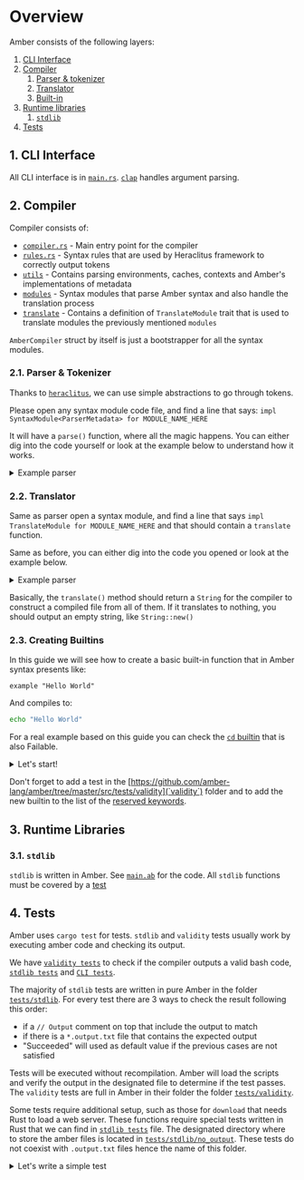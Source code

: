 # Overview

Amber consists of the following layers:

1. [CLI Interface](#1-cli-interface)
2. [Compiler](#2-compiler)
   1. [Parser & tokenizer](#21-parser--tokenizer)
   2. [Translator](#22-translator)
   3. [Built-in](#23-built-in-creation)
3. [Runtime libraries](#3-runtime-libraries)
   1. [`stdlib`](#31-stdlib)
4. [Tests](#4-tests)

## 1. CLI Interface

All CLI interface is in [`main.rs`](src/main.rs). [`clap`](https://crates.io/crates/clap) handles argument parsing.

## 2. Compiler

Compiler consists of:
- [`compiler.rs`](src/compiler.rs) - Main entry point for the compiler
- [`rules.rs`](src/rules.rs) - Syntax rules that are used by Heraclitus framework to correctly output tokens
- [`utils`](src/utils.rs) - Contains parsing environments, caches, contexts and Amber's implementations of metadata
- [`modules`](src/modules) - Syntax modules that parse Amber syntax and also handle the translation process
- [`translate`](src/translate) - Contains a definition of `TranslateModule` trait that is used to translate modules the previously mentioned `modules`

`AmberCompiler` struct by itself is just a bootstrapper for all the syntax modules.

### 2.1. Parser & Tokenizer

Thanks to [`heraclitus`](https://github.com/amber-lang/Heraclitus), we can use simple abstractions to go through tokens.

Please open any syntax module code file, and find a line that says: `impl SyntaxModule<ParserMetadata> for MODULE_NAME_HERE`

It will have a `parse()` function, where all the magic happens. You can either dig into the code yourself or look at the example below to understand how it works.

<details>
<summary>Example parser</summary>

**Important: this is pseudo code. Its purpose is to demonstrate how it should look like.**

```rs
// This code parses the following: `1 + 2`
fn parse(meta: &mut ParserMetadata) -> SyntaxResult {
    let digit_1 = meta.get_current_token();     // gets the text (as an Option)
    token(meta, "+")?;                          // matches that there is a "+" and skips it
    let digit_2 = meta.get_current_token();

    self.digit_1 = digit_1.unwrap();
    self.digit_2 = digit_2.unwrap();

    Ok(())
}
```
</details>

### 2.2. Translator

Same as parser open a syntax module, and find a line that says `impl TranslateModule for MODULE_NAME_HERE` and that should contain a `translate` function.

Same as before, you can either dig into the code you opened or look at the example below.

<details>
<summary>Example parser</summary>

**Important: this is pseudo code. Its purpose is to demonstrate how it should look like.**

```rs
// This will translate `1 + 2` into `(( 1 + 2 ))`
fn translate() -> String {

    // self.digit_1 and self.digit_2 is set earlier by the parser
    format!("(( {} + {} ))", self.digit_1, self.digit_2)
}
```
</details>

Basically, the `translate()` method should return a `String` for the compiler to construct a compiled file from all of them. If it translates to nothing, you should output an empty string, like `String::new()`

### 2.3. Creating Builtins

In this guide we will see how to create a basic built-in function that in Amber syntax presents like:

```ab
example "Hello World"
```

And compiles to:

```sh
echo "Hello World"
```

For a real example based on this guide you can check the [`cd` builtin](https://github.com/amber-lang/amber/blob/master/src/modules/builtin/cd.rs) that is also Failable.

<details>
<summary>Let's start!</summary>

Create a `src/modules/builtin/builtin.rs` file with the following content:


```rs
// This is the prelude that imports all necessary stuff of Heraclitus framework for parsing the syntax
use heraclitus_compiler::prelude::*;
// Expression module that can parse expressions
use crate::modules::expression::expr::Expr;
// Expression module to define if the builtin is failable
// use crate::modules::condition::failed::Failed;
// Translate module is not included in Heraclitus prelude as it's leaving the backend up to developer
use crate::translate::module::TranslateModule;
// Metadata is the object that is carried when iterating over syntax tree.
// - `ParserMetadata` - it carries the necessary information about the current parsing context such as variables and functions that were declared up to this point, warning messages aggregated up to this point, information whether this syntax is declared in a loop, function, main block, trust scope etc.
// `TranslateMetadata` - it carries the necessary information for translation such as wether we are in a silent scope, in an eval context or what indentation should be used.
use crate::utils::{ParserMetadata, TranslateMetadata};
// Documentation module tells compiler what markdown content should it generate for this syntax module. This is irrelevent to our simple module so we will just return empty string.
use crate::docs::module::DocumentationModule;

// This is a declaration of your built-in. Set the name accordingly.
#[derive(Debug, Clone)]
pub struct Example {
    // This particular built-in contains a single expression
    value: Expr,
    // failed: Failed // You need this if you want that is failable
}

// This is an implementation of a trait that creates a parser for this module
impl SyntaxModule<ParserMetadata> for Echo {
    // Here you can define the name of this built-in that will displayed when debugging the parser
    syntax_name!("Example");

    // This function should always contain the default state of this syntax module
    fn new() -> Self {
        Echo {
            value: Expr::new()
            // failed: Failed::new() // You need this if you want that is failable
        }
    }

    // This is a function that will parse this syntax module "Built-in". It returns SyntaxResult which is a `Result<(), Failure>` where the `Failure` is an Heraclitus primitive that returns an error. It can be either:
    - `Quiet` - which means that this is not the right syntax module to parse
    - `Loud` - which means that this is the correct syntax module but there is some critical error in the code that halts the entire compilation process
    fn parse(&mut self, meta: &mut ParserMetadata) -> SyntaxResult {
        // `token` parses a token `builtin` which is basically a command name for our built-in.
        // If we add `?` in the end of the heraclitus provided function - this function will return a quiet error.
        // Set the name accordingly.
        token(meta, "example")?;
        // `syntax` parses the `Expr` expression syntax module
        syntax(meta, &mut self.value)?;
        // syntax(meta, &mut self.failed)?; // You need this if you want that is failable
        // This terminates parsing process with success exit code
        Ok(())
    }
}

// Here we implement the translator for the syntax module. Here we return valid Bash or sh code. Set the name accordingly.
impl TranslateModule for Example {
    // Here we define the valid translate function. The String returns the current line.
    fn translate(&self, meta: &mut TranslateMetadata) -> String {
        // Here we run the translate function on the syntax module `Expr`
        let value = self.value.translate(meta);
        // Here we return the Bash code
        format!("echo {}", value)
    }
}

// Here we implement what should documentation generation render (in markdown format) when encounters this syntax module. Since this is just a simple built-in that does not need to be documented, we simply return an empty String.
impl DocumentationModule for Expr {
    fn document(&self, _meta: &ParserMetadata) -> String {
        String::new()
    }
}
```

Now let's import it in the main module for built-ins `src/modules/builtin/mod.rs`

```rs
pub mod echo;
pub mod nameof;
// ...
pub mod builtin;
```

Now we have to integrate this syntax module with either statement `Stmt` or expression `Expr`. Since this is a statement module, we'll add it to the list of statement syntax modules. Let's modify `src/modules/statement/stmt.rs`:

```rs
// Let's import it first
use crate::modules::builtin::builtin::Example;

// Let's add it to the statement type enum
pub enum StatementType {
    // ...
    Example(Example)
}

// Now, let's add it to the list of statement syntax modules, arranged in the order of parsing precedence:
impl Statement {
    handle_types!(StatementType, [
        // ...
        Example,
        // ...
    }

    // ...
}
```
</details>

Don't forget to add a test in the [https://github.com/amber-lang/amber/tree/master/src/tests/validity](`validity`) folder and to add the new builtin to the list of the [reserved keywords](https://github.com/amber-lang/amber/blob/master/src/modules/variable/mod.rs#L16).

## 3. Runtime Libraries

### 3.1. `stdlib`

`stdlib` is written in Amber. See [`main.ab`](src/std/main) for the code. All `stdlib` functions must be covered by a [test](#4-tests)

## 4. Tests

Amber uses `cargo test` for tests. `stdlib` and `validity` tests usually work by executing amber code and checking its output.

We have [`validity tests`](src/tests/validity.rs) to check if the compiler outputs a valid bash code, [`stdlib tests`](src/tests/stdlib.rs) and [`CLI tests`](src/tests/cli.rs).

The majority of `stdlib` tests are written in pure Amber in the folder [`tests/stdlib`](src/tests/stdlib).
For every test there are 3 ways to check the result following this order:

* if a `// Output` comment on top that include the output to match
* if there is a `*.output.txt` file that contains the expected output
* "Succeeded" will used as default value if the previous cases are not satisfied

Tests will be executed without recompilation. Amber will load the scripts and verify the output in the designated file to determine if the test passes.
The `validity` tests are full in Amber in their folder the folder [`tests/validity`](src/tests/validity).

Some tests require additional setup, such as those for `download` that needs Rust to load a web server. These functions require special tests written in Rust that we can find in [`stdlib tests`](src/tests/stdlib.rs) file. The designated directory where to store the amber files is located in [`tests/stdlib/no_output`](src/tests/stdlib/no_output). These tests do not coexist with `.output.txt` files hence the name of this folder.

<details>
<summary>Let's write a simple test</summary>

```rs
#[test]
fn prints_hi() {
    let code = "
        echo \"hi!\"
    ";
    test_amber!(code, "hi!");
}
```
</details>
